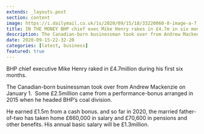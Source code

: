 ```yaml
---
extends: _layouts.post
section: content
image: https://i.dailymail.co.uk/1s/2020/09/15/18/33220060-0-image-a-7_1600192290842.jpg 
title: IN THE MONEY BHP chief exec Mike Henry rakes in £4.7m in six months 
description: The Canadian-born businessman took over from Andrew Mackenzie on January 1. Some £2.5m came from a performance-bonus arranged in 2015 when he headed BHPs coal division. 
date: 2020-09-15-22-32-20 
categories: [latest, business] 
featured: true 
--- 
```



BHP chief executive Mike Henry raked in £4.7million during his first six months.

The Canadian-born businessman took over from Andrew Mackenzie on January 1.  Some £2.5million came from a performance-bonus arranged in 2015 when he headed BHP’s coal division.

He earned £1.5m from a cash bonus. and so far in 2020, the married father-of-two has taken home £660,000 in salary and £70,600 in pensions and other benefits. His annual basic salary will be £1.3million.

